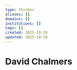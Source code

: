 ```yaml
---
type: thinker
aliases: []
domains: []
institutions: []
tags: []
created: 2025-10-20
updated: 2025-10-20
---
```


# David Chalmers


